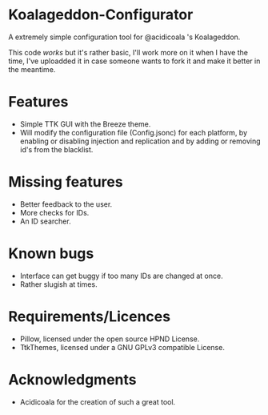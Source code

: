 # Koalageddon-Configurator
A extremely simple configuration tool for @acidicoala 's Koalageddon.

This code *works* but it's rather basic, I'll work more on it when I have the time, I've uploadded it in case someone wants to fork it and make it better in the meantime.

# Features
- Simple TTK GUI with the Breeze theme.
- Will modify the configuration file (Config.jsonc) for each platform, by enabling or disabling injection and replication and by adding or removing id's from the blacklist.

# Missing features
- Better feedback to the user.
- More checks for IDs.
- An ID searcher.

# Known bugs
- Interface can get buggy if too many IDs are changed at once.
- Rather slugish at times.

# Requirements/Licences
- Pillow, licensed under the open source HPND License.
- TtkThemes, licensed under a GNU GPLv3 compatible License.

# Acknowledgments
- Acidicoala for the creation of such a great tool.

